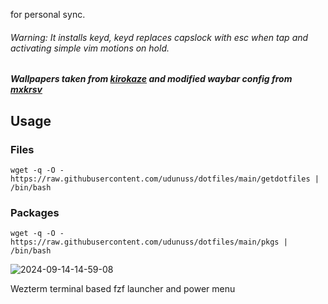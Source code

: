 for personal sync. 
###### Warning: It installs keyd, keyd replaces capslock with esc when tap and activating simple vim motions on hold.
##### Wallpapers taken from [kirokaze](https://www.deviantart.com/kirokaze) and modified waybar config from [mxkrsv](https://github.com/mxkrsv/dotfiles/tree/master)
## Usage
### Files
```
wget -q -O - https://raw.githubusercontent.com/udunuss/dotfiles/main/getdotfiles | /bin/bash
```
### Packages
```
wget -q -O - https://raw.githubusercontent.com/udunuss/dotfiles/main/pkgs | /bin/bash
```

![2024-09-14-14-59-08](https://github.com/user-attachments/assets/8d4d67e7-57b3-416b-8f35-5450280beedd)

Wezterm terminal based fzf launcher and power menu
